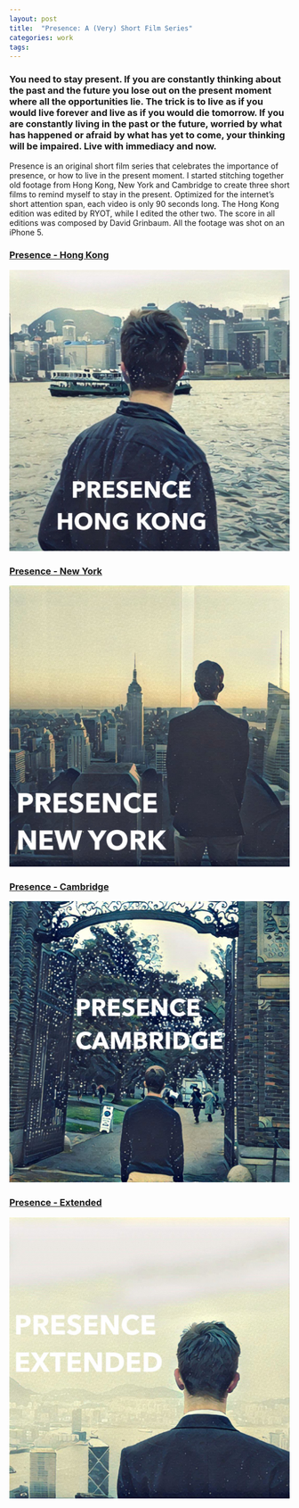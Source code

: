 ```yaml
---
layout: post
title:  "Presence: A (Very) Short Film Series"
categories: work
tags: 
---
```


### You need to stay present. If you are constantly thinking about the past and the future you lose out on the present moment where all the opportunities lie. The trick is to live as if you would live forever and live as if you would die tomorrow. If you are constantly living in the past or the future, worried by what has happened or afraid by what has yet to come, your thinking will be impaired. Live with immediacy and now.

Presence is an original short film series that celebrates the importance of presence, or how to live in the present moment. I started stitching together old footage from Hong Kong, New York and Cambridge to create three short films to remind myself to stay in the present. Optimized for the internet’s short attention span, each video is only 90 seconds long. The Hong Kong edition was edited by RYOT, while I edited the other two. The score in all editions was composed by David Grinbaum. All the footage was shot on an iPhone 5.

### [Presence - Hong Kong](https://www.youtube.com/watch?v=1NV6PfuarEo)
<img src="/media/presence-hongkong.jpg" />

### [Presence - New York](https://www.youtube.com/watch?v=V4KtgTkUtts)
<img src="/media/presence-newyork.jpg" />

### [Presence - Cambridge](https://www.youtube.com/watch?v=L1aal3647bo)
<img src="/media/presence-cambridge.jpg" />

### [Presence - Extended](https://www.youtube.com/watch?v=ly8ms-Tym7g)
<img src="/media/presence-extended.jpg" />







